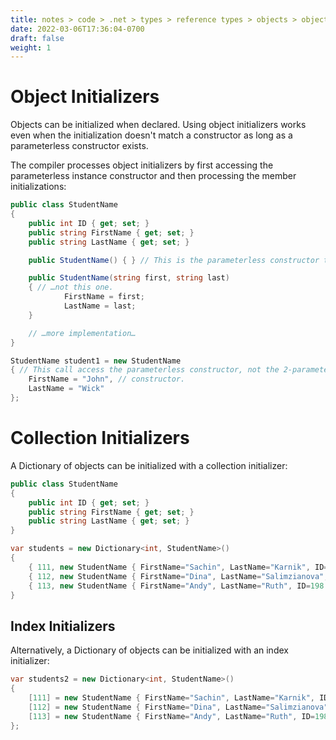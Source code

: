```yaml
---
title: notes > code > .net > types > reference types > objects > object and collection initializers
date: 2022-03-06T17:36:04-0700
draft: false
weight: 1
---
```

# Object Initializers
Objects can be initialized when declared. Using object initializers works even when the initialization doesn't match a constructor as long as a parameterless constructor exists.  

The compiler processes object initializers by first accessing the parameterless instance constructor and then processing the member initializations:

```cs
public class StudentName 
{
    public int ID { get; set; }
    public string FirstName { get; set; }
    public string LastName { get; set; }

    public StudentName() { } // This is the parameterless constructor that is accessed…

    public StudentName(string first, string last) 
    { // …not this one.
            FirstName = first;
            LastName = last;
    }

    // …more implementation…
}

StudentName student1 = new StudentName 
{ // This call access the parameterless constructor, not the 2-parameter
    FirstName = "John", // constructor.
    LastName = "Wick"
};
```

# Collection Initializers
A Dictionary of objects can be initialized with a collection initializer:

```cs
public class StudentName 
{
    public int ID { get; set; }
    public string FirstName { get; set; }
    public string LastName { get; set; }
}

var students = new Dictionary<int, StudentName>() 
{
    { 111, new StudentName { FirstName="Sachin", LastName="Karnik", ID=211 } },
    { 112, new StudentName { FirstName="Dina", LastName="Salimzianova", ID=317 } },
    { 113, new StudentName { FirstName="Andy", LastName="Ruth", ID=198 } }
}
```

## Index Initializers
Alternatively, a Dictionary of objects can be initialized with an index initializer:
```cs
var students2 = new Dictionary<int, StudentName>() 
{
    [111] = new StudentName { FirstName="Sachin", LastName="Karnik", ID=211 },
    [112] = new StudentName { FirstName="Dina", LastName="Salimzianova", ID=317 } ,
    [113] = new StudentName { FirstName="Andy", LastName="Ruth", ID=198 }
};
```
